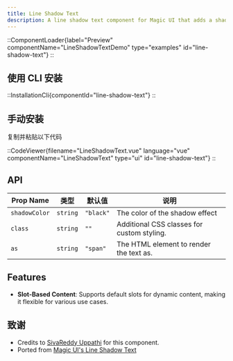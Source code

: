 ```yaml
---
title: Line Shadow Text
description: A line shadow text component for Magic UI that adds a shadow effect to the text, making it visually appealing and engaging.
---
```


::ComponentLoader{label="Preview" componentName="LineShadowTextDemo" type="examples" id="line-shadow-text"}
::

## 使用 CLI 安装

::InstallationCli{componentId="line-shadow-text"}
::

## 手动安装

复制并粘贴以下代码

::CodeViewer{filename="LineShadowText.vue" language="vue" componentName="LineShadowText" type="ui" id="line-shadow-text"}
::

## API

| Prop Name     | 类型     | 默认值    | 说明                                       |
| ------------- | -------- | --------- | ------------------------------------------ |
| `shadowColor` | `string` | `"black"` | The color of the shadow effect             |
| `class`       | `string` | `""`      | Additional CSS classes for custom styling. |
| `as`          | `string` | `"span"`  | The HTML element to render the text as.    |

## Features

- **Slot-Based Content**: Supports default slots for dynamic content, making it flexible for various use cases.

## 致谢

- Credits to [SivaReddy Uppathi](https://github.com/sivareddyuppathi) for this component.
- Ported from [Magic UI's Line Shadow Text](https://magicui.design/docs/components/line-shadow-text)
